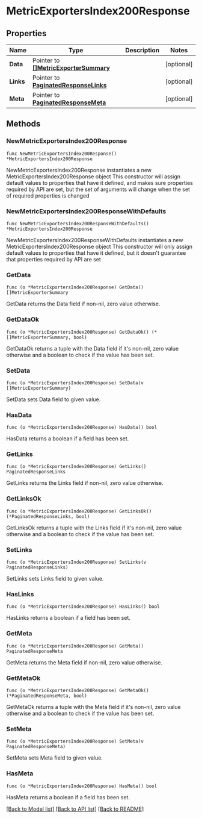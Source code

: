 # MetricExportersIndex200Response

## Properties

Name | Type | Description | Notes
------------ | ------------- | ------------- | -------------
**Data** | Pointer to [**[]MetricExporterSummary**](MetricExporterSummary.md) |  | [optional] 
**Links** | Pointer to [**PaginatedResponseLinks**](PaginatedResponseLinks.md) |  | [optional] 
**Meta** | Pointer to [**PaginatedResponseMeta**](PaginatedResponseMeta.md) |  | [optional] 

## Methods

### NewMetricExportersIndex200Response

`func NewMetricExportersIndex200Response() *MetricExportersIndex200Response`

NewMetricExportersIndex200Response instantiates a new MetricExportersIndex200Response object
This constructor will assign default values to properties that have it defined,
and makes sure properties required by API are set, but the set of arguments
will change when the set of required properties is changed

### NewMetricExportersIndex200ResponseWithDefaults

`func NewMetricExportersIndex200ResponseWithDefaults() *MetricExportersIndex200Response`

NewMetricExportersIndex200ResponseWithDefaults instantiates a new MetricExportersIndex200Response object
This constructor will only assign default values to properties that have it defined,
but it doesn't guarantee that properties required by API are set

### GetData

`func (o *MetricExportersIndex200Response) GetData() []MetricExporterSummary`

GetData returns the Data field if non-nil, zero value otherwise.

### GetDataOk

`func (o *MetricExportersIndex200Response) GetDataOk() (*[]MetricExporterSummary, bool)`

GetDataOk returns a tuple with the Data field if it's non-nil, zero value otherwise
and a boolean to check if the value has been set.

### SetData

`func (o *MetricExportersIndex200Response) SetData(v []MetricExporterSummary)`

SetData sets Data field to given value.

### HasData

`func (o *MetricExportersIndex200Response) HasData() bool`

HasData returns a boolean if a field has been set.

### GetLinks

`func (o *MetricExportersIndex200Response) GetLinks() PaginatedResponseLinks`

GetLinks returns the Links field if non-nil, zero value otherwise.

### GetLinksOk

`func (o *MetricExportersIndex200Response) GetLinksOk() (*PaginatedResponseLinks, bool)`

GetLinksOk returns a tuple with the Links field if it's non-nil, zero value otherwise
and a boolean to check if the value has been set.

### SetLinks

`func (o *MetricExportersIndex200Response) SetLinks(v PaginatedResponseLinks)`

SetLinks sets Links field to given value.

### HasLinks

`func (o *MetricExportersIndex200Response) HasLinks() bool`

HasLinks returns a boolean if a field has been set.

### GetMeta

`func (o *MetricExportersIndex200Response) GetMeta() PaginatedResponseMeta`

GetMeta returns the Meta field if non-nil, zero value otherwise.

### GetMetaOk

`func (o *MetricExportersIndex200Response) GetMetaOk() (*PaginatedResponseMeta, bool)`

GetMetaOk returns a tuple with the Meta field if it's non-nil, zero value otherwise
and a boolean to check if the value has been set.

### SetMeta

`func (o *MetricExportersIndex200Response) SetMeta(v PaginatedResponseMeta)`

SetMeta sets Meta field to given value.

### HasMeta

`func (o *MetricExportersIndex200Response) HasMeta() bool`

HasMeta returns a boolean if a field has been set.


[[Back to Model list]](../README.md#documentation-for-models) [[Back to API list]](../README.md#documentation-for-api-endpoints) [[Back to README]](../README.md)


